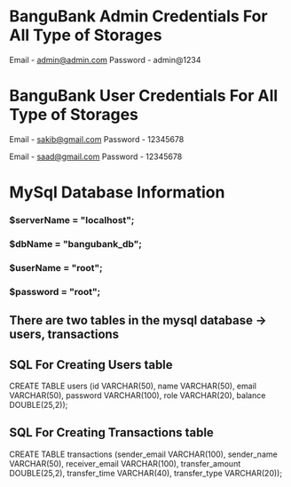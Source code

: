 # BanguBank Admin Credentials For All Type of Storages

Email - admin@admin.com
Password - admin@1234

# BanguBank User Credentials For All Type of Storages

Email - sakib@gmail.com
Password - 12345678

Email - saad@gmail.com
Password - 12345678

# MySql Database Information

### $serverName = "localhost";
### $dbName = "bangubank_db";
### $userName = "root";
### $password = "root";

## There are two tables in the mysql database -> users, transactions

## SQL For Creating Users table

CREATE TABLE users (id VARCHAR(50), name VARCHAR(50), email VARCHAR(50), password VARCHAR(100), role VARCHAR(20), balance DOUBLE(25,2));

## SQL For Creating Transactions table

CREATE TABLE transactions (sender_email VARCHAR(100), sender_name VARCHAR(50), receiver_email VARCHAR(100), transfer_amount DOUBLE(25,2), transfer_time VARCHAR(40), transfer_type VARCHAR(20));


